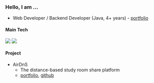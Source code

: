 ### Hello, I am ...
- Web Developer / Backend Developer (Java, 4+ years) - [portfolio](https://prairie-provelone-d94.notion.site/a60bcfd6e902450e8cf9c3abeb7172b8)

#### Main Tech

<img src="https://img.shields.io/badge/Java-ED8B00?style=for-the-badge&logo=java&logoColor=white">
<img src="https://img.shields.io/badge/spring-6DB33F?style=for-the-badge&logo=Spring&logoColor=white">


#### Project
- AirDnS
  - The distance-based study room share platform
  - [portfolio](https://prairie-provelone-d94.notion.site/AirDnS-fec75abf6958441785710fbbb9a9adb0?pvs=74), [github](https://github.com/AirDnS/airDnS-back)
